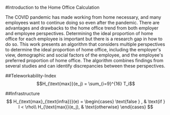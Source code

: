 #Introduction to the Home Office Calculation

The COVID pandemic has made working from home necessary, and many employees want to continue doing so even after the pandemic. There are advantages and drawbacks to the home office trend from both employer and employee perspectives. Determining the ideal proportion of home office for each employee is important but there is a research gap in how to do so. This work presents an algorithm that considers multiple perspectives to determine the ideal proportion of home office, including the employer's view, demographic and social factors of the employee, and the employee's preferred proportion of home office. The algorithm combines findings from several studies and can identify discrepancies between these perspectives.



##Teleworkability-Index
$$H_{\text{max}}(e_j) = \sum_{i=9}^{16} T_i$$

##Infrastructure
$$
        H_{\text{max}_{\text{infra}}}(e) = 
        \begin{cases}
            \text{false } ,         & \text{if } I < \rho\\
        H_{\text{max}}(e_j),               & \text{otherwise}
        \end{cases}
$$

##

##

##

##


##
